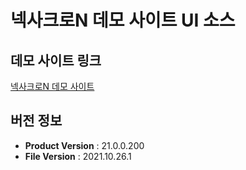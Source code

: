 # 넥사크로N 데모 사이트 UI 소스

## 데모 사이트 링크
[넥사크로N 데모 사이트](https://demo.tobesoft.com/)

## 버전 정보
- **Product Version** : 21.0.0.200
- **File Version** : 2021.10.26.1
